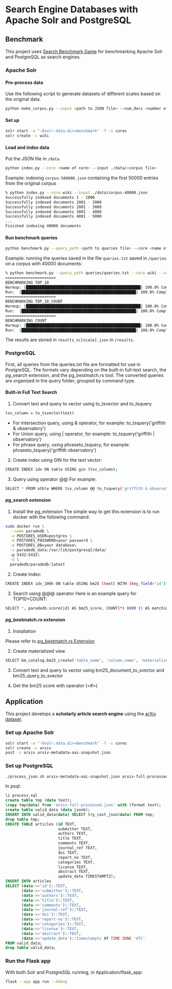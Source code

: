 # Search Engine Databases with Apache Solr and PostgreSQL

## Benchmark
This project uses [Search Benchmark Game](https://github.com/quickwit-oss/search-benchmark-game) for benchmarking Apache Solr and PostgreSQL as search engines.

### Apache Solr 
#### Pre-process data
Use the following script to generate datasets of different scales based on the original data.
```bash
python make_corpus.py --input <path to JSON file> --num_docs <number of documents>
```

#### Set up
```bash
solr start -a "-Dsolr.data.dir=benchmark" -f -s cores
solr create -c wiki
```

#### Load and index data
Put the JSON file in <code>/data</code>.
```bash
python index.py --core <name of core> --input ./data/<corpus file>
```
Example: indexing <code>corpus-500000.json</code> containing the first 50000 entries from the original corpus
```bash
% python index.py --core wiki --input ./data/corpus-40000.json 
Successfully indexed documents 1 - 1000
Successfully indexed documents 1001 - 2000
Successfully indexed documents 2001 - 3000
Successfully indexed documents 3001 - 4000
Successfully indexed documents 4001 - 5000
...
Finished indexing 40000 documents
```

#### Run benchmark queries
```bash
python benchmark.py --query_path <path to queries file> --core <name of core> --scale <size of corpus>
```
Example: running the queries saved in the file <code>queries.txt</code> saved in <code>/queries</code> on a corpus with 40000 documents:
```bash
% python benchmark.py --query_path queries/queries.txt --core wiki --scale 40000
======================
BENCHMARKING TOP_10
Warmup: |██████████████████████████████████████████████████| 100.0% Complete
Run:  |██████████████████████████████████████████████████| 100.0% Complete
======================
BENCHMARKING TOP_10_COUNT
Warmup: |██████████████████████████████████████████████████| 100.0% Complete
Run:  |██████████████████████████████████████████████████| 100.0% Complete
======================
BENCHMARKING COUNT
Warmup: |██████████████████████████████████████████████████| 100.0% Complete
Run:  |██████████████████████████████████████████████████| 100.0% Complete
```
The results are stored in <code>results_sc[scale].json</code> in <code>/results</code>.

### PostgreSQL 
First, all queries from the queries.txt file are formatted for use in PostgreSQL. The formats vary depending on the built-in full-text search, the pg_search extension, and the pg_bestmatch.rs tool. The converted queries are organized in the query folder, grouped by command type.

#### Built-in Full Text Search 

1. Convert text and query to vector using to_tsvector and to_tsquery

```bash
tsv_column = to_tsvector(text)
```
* For intersection query, using & operator, for example: to_tsquery('griffith & observatory')
* For Union query, using | operator, for example: to_tsquery('griffith | observatory')
* For phrase query, using phraseto_tsquery, for example: phraseto_tsquery('griffith observatory')

2. Create index using GIN for the text vector:
```bash
CREATE INDEX idx ON table USING gin (tsv_column);
```

3. Query using operator @@
For example: 
```bash
SELECT * FROM atble WHERE tsv_column @@ to_tsquery('griffith & observatory') ORDER BY ts_rank(tsv_column, to_tsquery('griffith & observatory')) DESC LIMIT 10;
```

#### pg_search extension 

1. Install the pg_extension
The simple way to get this extension is to run docker with the following command: 

```bash
sudo docker run \
  --name paradedb \
  -e POSTGRES_USER=postgres \
  -e POSTGRES_PASSWORD=your password \
  -e POSTGRES_DB=your database\
  -v paradedb_data:/var/lib/postgresql/data/ 
  -p 5432:5432\
  -d \
  paradedb/paradedb:latest
```

2. Create Index: 

```bash
CREATE INDEX idx_100k ON table USING bm25 (text) WITH (key_field='id');
```

3. Search using @@@ operator
Here is an example query for TOP10+COUNT: 
```bash
SELECT *, paradedb.score(id) AS bm25_score, COUNT(*) OVER () AS matching_count FROM table WHERE text @@@ 'griffith & observatory' ORDER BY bm25_score DESC LIMIT 10;
```

#### pg_bestmatch.rs extension

1. Installation 

Please refer to [pg_bestmatch.rs Extension](https://github.com/tensorchord/pg_bestmatch.rs)

2. Create materialized view 

```bash 
SELECT bm_catalog.bm25_create('table_name', 'column_name', 'materialized view name');
```

3. Convert text and query to vector using bm25_document_to_svector and bm25_query_to_svector

4. Get the bm25 score with operator (<#>)

## Application
This project develops a **scholarly article search engine** using the [arXiv dataset](https://www.kaggle.com/datasets/Cornell-University/arxiv).

### Set up Apache Solr
```bash
solr start -a "-Dsolr.data.dir=benchmark" -f -s cores
solr create -c arxiv
post -c arxiv arxiv-metadata-oai-snapshot.json
```

### Set up PostgreSQL
```bash
./process_json.sh arxiv-metadata-oai-snapshot.json arxiv-full-processed.json
```

In psql:
```SQL
\i process.sql
create table tmp (data text);
\copy tmp(data) from 'arxiv-full-processed.json' with (format text);
create table valid_data (data jsonb);
INSERT INTO valid_data(data) SELECT try_cast_json(data) FROM tmp;
drop table tmp;
CREATE TABLE articles (id TEXT,
                       submitter TEXT,
                       authors TEXT,
                       title TEXT,
                       comments TEXT,
                       journal_ref TEXT,
                       doi TEXT,
                       report_no TEXT,
                       categories TEXT,
                       license TEXT,
                       abstract TEXT,
                       update_date TIMESTAMPTZ);
INSERT INTO articles
SELECT (data->>'id')::TEXT,
       (data->>'submitter')::TEXT,
       (data->>'authors')::TEXT,
       (data->>'title')::TEXT,
       (data->>'comments')::TEXT,
       (data->>'journal-ref')::TEXT,
       (data->>'doi')::TEXT,
       (data->>'report-no')::TEXT,
       (data->>'categories')::TEXT,
       (data->>'license')::TEXT,
       (data->>'abstract')::TEXT,
       (data->>'update_date')::timestamptz AT TIME ZONE 'UTC'
FROM valid_data;
drop table valid_data;
```

### Run the Flask app
With both Solr and PostgreSQL running, in Application/flask_app:
```bash
flask --app app run --debug
```
